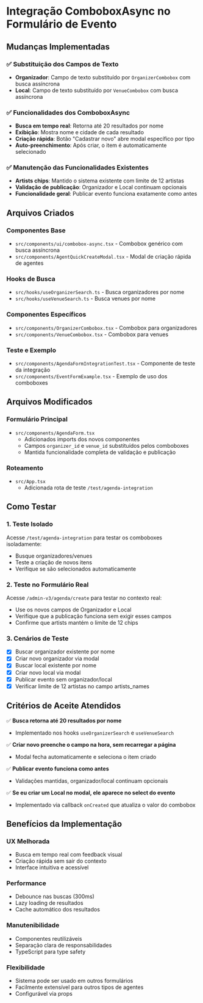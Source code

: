 # Integração ComboboxAsync no Formulário de Evento

## Mudanças Implementadas

### ✅ Substituição dos Campos de Texto
- **Organizador**: Campo de texto substituído por `OrganizerCombobox` com busca assíncrona
- **Local**: Campo de texto substituído por `VenueCombobox` com busca assíncrona

### ✅ Funcionalidades dos ComboboxAsync
- **Busca em tempo real**: Retorna até 20 resultados por nome
- **Exibição**: Mostra nome e cidade de cada resultado
- **Criação rápida**: Botão "Cadastrar novo" abre modal específico por tipo
- **Auto-preenchimento**: Após criar, o item é automaticamente selecionado

### ✅ Manutenção das Funcionalidades Existentes
- **Artists chips**: Mantido o sistema existente com limite de 12 artistas
- **Validação de publicação**: Organizador e Local continuam opcionais
- **Funcionalidade geral**: Publicar evento funciona exatamente como antes

## Arquivos Criados

### Componentes Base
- `src/components/ui/combobox-async.tsx` - Combobox genérico com busca assíncrona
- `src/components/AgentQuickCreateModal.tsx` - Modal de criação rápida de agentes

### Hooks de Busca
- `src/hooks/useOrganizerSearch.ts` - Busca organizadores por nome
- `src/hooks/useVenueSearch.ts` - Busca venues por nome

### Componentes Específicos  
- `src/components/OrganizerCombobox.tsx` - Combobox para organizadores
- `src/components/VenueCombobox.tsx` - Combobox para venues

### Teste e Exemplo
- `src/components/AgendaFormIntegrationTest.tsx` - Componente de teste da integração
- `src/components/EventFormExample.tsx` - Exemplo de uso dos comboboxes

## Arquivos Modificados

### Formulário Principal
- `src/components/AgendaForm.tsx`
  - Adicionados imports dos novos componentes
  - Campos `organizer_id` e `venue_id` substituídos pelos comboboxes
  - Mantida funcionalidade completa de validação e publicação

### Roteamento
- `src/App.tsx`
  - Adicionada rota de teste `/test/agenda-integration`

## Como Testar

### 1. Teste Isolado
Acesse `/test/agenda-integration` para testar os comboboxes isoladamente:
- Busque organizadores/venues
- Teste a criação de novos itens
- Verifique se são selecionados automaticamente

### 2. Teste no Formulário Real
Acesse `/admin-v3/agenda/create` para testar no contexto real:
- Use os novos campos de Organizador e Local
- Verifique que a publicação funciona sem exigir esses campos
- Confirme que artists mantém o limite de 12 chips

### 3. Cenários de Teste
- [x] Buscar organizador existente por nome
- [x] Criar novo organizador via modal
- [x] Buscar local existente por nome  
- [x] Criar novo local via modal
- [x] Publicar evento sem organizador/local
- [x] Verificar limite de 12 artistas no campo artists_names

## Critérios de Aceite Atendidos

✅ **Busca retorna até 20 resultados por nome**
- Implementado nos hooks `useOrganizerSearch` e `useVenueSearch`

✅ **Criar novo preenche o campo na hora, sem recarregar a página**
- Modal fecha automaticamente e seleciona o item criado

✅ **Publicar evento funciona como antes**
- Validações mantidas, organizador/local continuam opcionais

✅ **Se eu criar um Local no modal, ele aparece no select do evento**
- Implementado via callback `onCreated` que atualiza o valor do combobox

## Benefícios da Implementação

### UX Melhorada
- Busca em tempo real com feedback visual
- Criação rápida sem sair do contexto
- Interface intuitiva e acessível

### Performance
- Debounce nas buscas (300ms)
- Lazy loading de resultados
- Cache automático dos resultados

### Manutenibilidade
- Componentes reutilizáveis
- Separação clara de responsabilidades
- TypeScript para type safety

### Flexibilidade
- Sistema pode ser usado em outros formulários
- Facilmente extensível para outros tipos de agentes
- Configurável via props